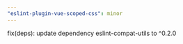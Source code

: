 ```yaml
---
"eslint-plugin-vue-scoped-css": minor
---
```


fix(deps): update dependency eslint-compat-utils to ^0.2.0

